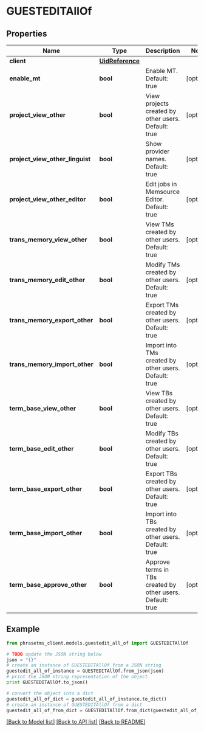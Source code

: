 # GUESTEDITAllOf

## Properties

| Name                            | Type                                | Description                                                | Notes      |
| ------------------------------- | ----------------------------------- | ---------------------------------------------------------- | ---------- |
| **client**                      | [**UidReference**](UidReference.md) |                                                            |
| **enable_mt**                   | **bool**                            | Enable MT. Default: true                                   | [optional] |
| **project_view_other**          | **bool**                            | View projects created by other users. Default: true        | [optional] |
| **project_view_other_linguist** | **bool**                            | Show provider names. Default: true                         | [optional] |
| **project_view_other_editor**   | **bool**                            | Edit jobs in Memsource Editor. Default: true               | [optional] |
| **trans_memory_view_other**     | **bool**                            | View TMs created by other users. Default: true             | [optional] |
| **trans_memory_edit_other**     | **bool**                            | Modify TMs created by other users. Default: true           | [optional] |
| **trans_memory_export_other**   | **bool**                            | Export TMs created by other users. Default: true           | [optional] |
| **trans_memory_import_other**   | **bool**                            | Import into TMs created by other users. Default: true      | [optional] |
| **term_base_view_other**        | **bool**                            | View TBs created by other users. Default: true             | [optional] |
| **term_base_edit_other**        | **bool**                            | Modify TBs created by other users. Default: true           | [optional] |
| **term_base_export_other**      | **bool**                            | Export TBs created by other users. Default: true           | [optional] |
| **term_base_import_other**      | **bool**                            | Import into TBs created by other users. Default: true      | [optional] |
| **term_base_approve_other**     | **bool**                            | Approve terms in TBs created by other users. Default: true | [optional] |

## Example

```python
from phrasetms_client.models.guestedit_all_of import GUESTEDITAllOf

# TODO update the JSON string below
json = "{}"
# create an instance of GUESTEDITAllOf from a JSON string
guestedit_all_of_instance = GUESTEDITAllOf.from_json(json)
# print the JSON string representation of the object
print GUESTEDITAllOf.to_json()

# convert the object into a dict
guestedit_all_of_dict = guestedit_all_of_instance.to_dict()
# create an instance of GUESTEDITAllOf from a dict
guestedit_all_of_from_dict = GUESTEDITAllOf.from_dict(guestedit_all_of_dict)
```

[[Back to Model list]](../README.md#documentation-for-models) [[Back to API list]](../README.md#documentation-for-api-endpoints) [[Back to README]](../README.md)
